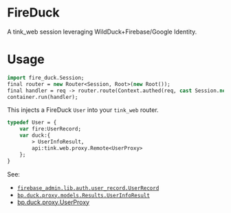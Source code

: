# FireDuck

A tink_web session leveraging WildDuck+Firebase/Google Identity.

# Usage

```haxe
import fire_duck.Session;
final router = new Router<Session, Root>(new Root());
final handler = req -> router.route(Context.authed(req, cast Session.new)).recover(OutgoingResponse.reportError);
container.run(handler);
```

This injects a FireDuck `User` into your `tink_web` router.
```haxe
typedef User = {
    var fire:UserRecord;
    var duck:{
        > UserInfoResult, 
        api:tink.web.proxy.Remote<UserProxy>
    };
}
```

See:
- [`firebase_admin.lib.auth.user_record.UserRecord`](https://github.com/piboistudios/firebase-admin/blob/master/firebase_admin/lib/auth/user_record/UserRecord.hx)
- [`bp.duck.proxy.models.Results.UserInfoResult`](https://github.com/Brave-Pi/bp_duck/blob/45379ff50a29f00337a010b785eea4a94f7d56d0/src/bp/duck/proxy/models/Results.hx#L60)
- [bp.duck.proxy.UserProxy](https://github.com/Brave-Pi/bp_duck/blob/45379ff50a29f00337a010b785eea4a94f7d56d0/src/bp/duck/proxy/WildDuckProxy.hx#L150)